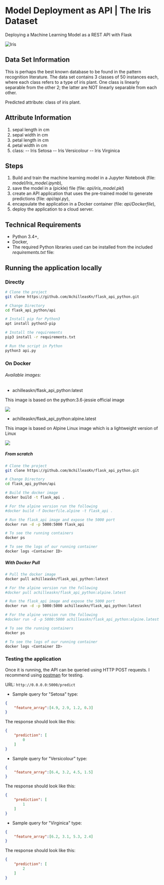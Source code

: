 # Model Deployment as API | The Iris Dataset

Deploying a Machine Learning Model as a REST API with Flask

![Iris](https://s3.amazonaws.com/assets.datacamp.com/blog_assets/Machine+Learning+R/iris-machinelearning.png "Iris")


## Data Set Information

This is perhaps the best known database to be found in the pattern recognition literature. The data set contains 3 classes of 50 instances each, where each class refers to a type of iris plant. One class is linearly separable from the other 2; the latter are NOT linearly separable from each other. 

Predicted attribute: class of iris plant. 

## Attribute Information

1. sepal length in cm 
2. sepal width in cm 
3. petal length in cm 
4. petal width in cm 
5. class: 
-- Iris Setosa 
-- Iris Versicolour 
-- Iris Virginica

## Steps
1. Build and train the machine learning model in a Jupyter Notebook (file: _model/Iris_model.ipynb_),
2. save the model in a (pickle) file (file: _api/iris_model.pkl_)
3. create an API application that uses the pre-trained model to generate predictions (file: _api/api.py_),
3. encapsulate the application in a Docker container (file: _api/Dockerfile_),
4. deploy the application to a cloud server.

## Technical Requirements
+ Python 3.4+,
+ Docker,
+ The required Python libraries used can be installed from the included _requirements.txt_ file:


## Running the application locally
### Directly
```bash
# Clone the project
git clone https://github.com/AchilleasKn/flask_api_python.git

# Change Directory
cd flask_api_python/api

# Install pip for Python3
apt install python3-pip

# Install the requirements
pip3 install -r requirements.txt

# Run the script in Python
python3 api.py
```

### On Docker

###### Available images:
- achilleaskn/flask_api_python:latest

This image is based on the python:3.6-jessie official image

[![](https://images.microbadger.com/badges/image/achilleaskn/flask_api_python.svg)](https://microbadger.com/images/achilleaskn/flask_api_python "Get your own image badge on microbadger.com")

- achilleaskn/flask_api_python:alpine.latest

This image is based on Alpine Linux image which is a lightweight version of Linux

[![](https://images.microbadger.com/badges/image/achilleaskn/flask_api_python:alpine.latest.svg)](https://microbadger.com/images/achilleaskn/flask_api_python:alpine.latest "Get your own image badge on microbadger.com")

##### From scratch

```bash
# Clone the project
git clone https://github.com/AchilleasKn/flask_api_python.git

# Change Directory
cd flask_api_python/api

# Build the docker image
docker build -t flask_api .

# For the alpine version run the following
#docker build -f Dockerfile.alpine -t flask_api .

# Run the flask_api image and expose the 5000 port 
docker run -d -p 5000:5000 flask_api

# To see the running containers
docker ps 

# To see the logs of our running container
docker logs <Container ID>
```

##### With Docker Pull
```bash
# Pull the docker image
docker pull achilleaskn/flask_api_python:latest

# For the alpine version run the following
#docker pull achilleaskn/flask_api_python:alpine.latest

# Run the flask_api image and expose the 5000 port 
docker run -d -p 5000:5000 achilleaskn/flask_api_python:latest

# For the alpine version run the following
#docker run -d -p 5000:5000 achilleaskn/flask_api_python:alpine.latest

# To see the running containers
docker ps 

# To see the logs of our running container
docker logs <Container ID>
```

### Testing the application
Once it is running, the API can be queried using HTTP POST requests.
I recommend using [postman](https://www.getpostman.com/) for testing.

URL: `http://0.0.0.0:5000/predict`

- Sample query for "Setosa" type:
```json
{
	"feature_array":[4.9, 2.9, 1.2, 0.3]
}
```

The response should look like this:
```json
{
    "prediction": [
        0
    ]
}
```

- Sample query for "Versicolour" type:
```json
{
	"feature_array":[6.4, 3.2, 4.5, 1.5]
} 
```

The response should look like this:
```json
{
    "prediction": [
        1
    ]
}
```

- Sample query for "Virginica" type:
```json
{
	"feature_array":[6.2, 3.1, 5.3, 2.4]
} 
```

The response should look like this:
```json
{
    "prediction": [
        2
    ]
}
```
